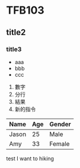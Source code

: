 # TFB103
## title2
### title3
- aaa
- bbb
- ccc
1. 數字
2. 分行
3. 結果
4. 新的指令


Name|Age|Gender
----|----|----
Jason|25|Male
Amy|33|Female

test 
I want to hiking
